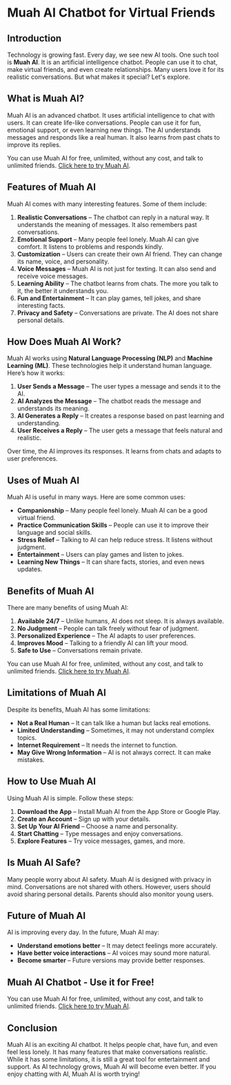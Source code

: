 # Muah AI Chatbot for Virtual Friends

## Introduction

Technology is growing fast. Every day, we see new AI tools. One such tool is **Muah AI**. It is an artificial intelligence chatbot. People can use it to chat, make virtual friends, and even create relationships. Many users love it for its realistic conversations. But what makes it special? Let's explore.

## What is Muah AI?

Muah AI is an advanced chatbot. It uses artificial intelligence to chat with users. It can create life-like conversations. People can use it for fun, emotional support, or even learning new things. The AI understands messages and responds like a real human. It also learns from past chats to improve its replies.

You can use Muah AI for free, unlimited, without any cost, and talk to unlimited friends. [Click here to try Muah AI](https://newaitool.org/what-is-muah-ai/).

## Features of Muah AI

Muah AI comes with many interesting features. Some of them include:

1. **Realistic Conversations** – The chatbot can reply in a natural way. It understands the meaning of messages. It also remembers past conversations.
2. **Emotional Support** – Many people feel lonely. Muah AI can give comfort. It listens to problems and responds kindly.
3. **Customization** – Users can create their own AI friend. They can change its name, voice, and personality.
4. **Voice Messages** – Muah AI is not just for texting. It can also send and receive voice messages.
5. **Learning Ability** – The chatbot learns from chats. The more you talk to it, the better it understands you.
6. **Fun and Entertainment** – It can play games, tell jokes, and share interesting facts.
7. **Privacy and Safety** – Conversations are private. The AI does not share personal details.

## How Does Muah AI Work?

Muah AI works using **Natural Language Processing (NLP)** and **Machine Learning (ML)**. These technologies help it understand human language. Here’s how it works:

1. **User Sends a Message** – The user types a message and sends it to the AI.
2. **AI Analyzes the Message** – The chatbot reads the message and understands its meaning.
3. **AI Generates a Reply** – It creates a response based on past learning and understanding.
4. **User Receives a Reply** – The user gets a message that feels natural and realistic.

Over time, the AI improves its responses. It learns from chats and adapts to user preferences.

## Uses of Muah AI

Muah AI is useful in many ways. Here are some common uses:

- **Companionship** – Many people feel lonely. Muah AI can be a good virtual friend.
- **Practice Communication Skills** – People can use it to improve their language and social skills.
- **Stress Relief** – Talking to AI can help reduce stress. It listens without judgment.
- **Entertainment** – Users can play games and listen to jokes.
- **Learning New Things** – It can share facts, stories, and even news updates.

## Benefits of Muah AI

There are many benefits of using Muah AI:

1. **Available 24/7** – Unlike humans, AI does not sleep. It is always available.
2. **No Judgment** – People can talk freely without fear of judgment.
3. **Personalized Experience** – The AI adapts to user preferences.
4. **Improves Mood** – Talking to a friendly AI can lift your mood.
5. **Safe to Use** – Conversations remain private.

You can use Muah AI for free, unlimited, without any cost, and talk to unlimited friends. [Click here to try Muah AI](https://newaitool.org/what-is-muah-ai/).

## Limitations of Muah AI

Despite its benefits, Muah AI has some limitations:

- **Not a Real Human** – It can talk like a human but lacks real emotions.
- **Limited Understanding** – Sometimes, it may not understand complex topics.
- **Internet Requirement** – It needs the internet to function.
- **May Give Wrong Information** – AI is not always correct. It can make mistakes.

## How to Use Muah AI

Using Muah AI is simple. Follow these steps:

1. **Download the App** – Install Muah AI from the App Store or Google Play.
2. **Create an Account** – Sign up with your details.
3. **Set Up Your AI Friend** – Choose a name and personality.
4. **Start Chatting** – Type messages and enjoy conversations.
5. **Explore Features** – Try voice messages, games, and more.

## Is Muah AI Safe?

Many people worry about AI safety. Muah AI is designed with privacy in mind. Conversations are not shared with others. However, users should avoid sharing personal details. Parents should also monitor young users.

## Future of Muah AI

AI is improving every day. In the future, Muah AI may:

- **Understand emotions better** – It may detect feelings more accurately.
- **Have better voice interactions** – AI voices may sound more natural.
- **Become smarter** – Future versions may provide better responses.

## Muah AI Chatbot - Use it for Free!

You can use Muah AI for free, unlimited, without any cost, and talk to unlimited friends. [Click here to try Muah AI](https://newaitool.org/what-is-muah-ai/).

## Conclusion

Muah AI is an exciting AI chatbot. It helps people chat, have fun, and even feel less lonely. It has many features that make conversations realistic. While it has some limitations, it is still a great tool for entertainment and support. As AI technology grows, Muah AI will become even better. If you enjoy chatting with AI, Muah AI is worth trying!

